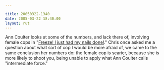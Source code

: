 ```yaml
---

title: 20050322-1340
date: 2005-03-22 18:40:00
layout: rut
---
```


<p> Ann Coulter looks at some of the numbers,
and lack there of, involving female cops in "<a href="http://www.townhall.com/columnists/anncoulter/ac20050317.shtml">Freeze!
I just had my nails done!</a>."  Chris once asked me a question
about what sort of cop I would be more afraid of, we came to the
same conclusion her numbers do: the female cop is scarier, because
she is more likely to shoot you, being unable to apply what Ann
Coulter calls "intermediate force."</p>

